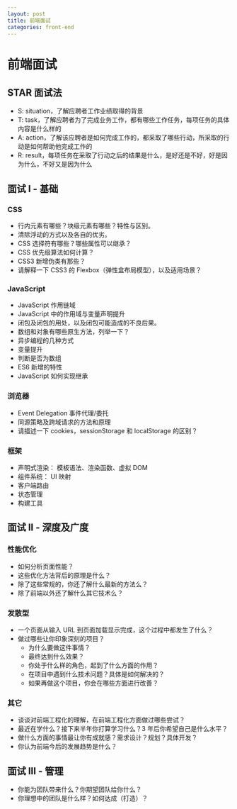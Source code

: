 ```yaml
---
layout: post
title: 前端面试
categories: front-end
---
```


# 前端面试

## STAR 面试法

- S: situation，了解应聘者工作业绩取得的背景
- T: task，了解应聘者为了完成业务工作，都有哪些工作任务，每项任务的具体内容是什么样的
- A: action，了解该应聘者是如何完成工作的，都采取了哪些行动，所采取的行动是如何帮助他完成工作的
- R: result，每项任务在采取了行动之后的结果是什么，是好还是不好，好是因为什么，不好又是因为什么


## 面试 I - 基础

### CSS

- 行内元素有哪些？块级元素有哪些？特性与区别。
- 清除浮动的方式以及各自的优劣。
- CSS 选择符有哪些？哪些属性可以继承？
- CSS 优先级算法如何计算？
- CSS3 新增伪类有那些？
- 请解释一下 CSS3 的 Flexbox（弹性盒布局模型），以及适用场景？

### JavaScript

- JavaScript 作用链域
- JavaScript 中的作用域与变量声明提升
- 闭包及闭包的用处，以及闭包可能造成的不良后果。
- 数组和对象有哪些原生方法，列举一下？
- 异步编程的几种方式
- 变量提升
- 判断是否为数组
- ES6 新增的特性
- JavaScript 如何实现继承

### 浏览器

- Event Delegation 事件代理/委托
- 同源策略及跨域请求的方法和原理
- 请描述一下 cookies，sessionStorage 和 localStorage 的区别？

### 框架

- 声明式渲染： 模板语法、渲染函数、虚拟 DOM
- 组件系统： UI 映射
- 客户端路由
- 状态管理
- 构建工具

## 面试 II - 深度及广度

### 性能优化

- 如何分析页面性能？
- 这些优化方法背后的原理是什么？
- 除了这些常规的，你还了解什么最新的方法么？
- 除了前端以外还了解什么其它技术么？

### 发散型

- 一个页面从输入 URL 到页面加载显示完成，这个过程中都发生了什么？
- 做过哪些让你印象深刻的项目？
  - 为什么要做这件事情？
  - 最终达到什么效果？
  - 你处于什么样的角色，起到了什么方面的作用？
  - 在项目中遇到什么技术问题？具体是如何解决的？
  - 如果再做这个项目，你会在哪些方面进行改善？

### 其它

- 谈谈对前端工程化的理解，在前端工程化方面做过哪些尝试？
- 最近在学什么？接下来半年你打算学习什么？3 年后你希望自己是什么水平？
- 做什么方面的事情最让你有成就感？需求设计？规划？具体开发？
- 你认为前端今后的发展趋势是什么？

## 面试 III - 管理

- 你能为团队带来什么？你期望团队给你什么？
- 你理想中的团队是什么样？如何达成（打造）？
